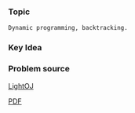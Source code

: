 
### Topic

    Dynamic programming, backtracking.


### Key Idea



### Problem source

[LightOJ](http://lightoj.com/volume_showproblem.php?problem=1061)

[PDF](http://lightoj.com/volume_showproblem.php?problem=1061&language=english&type=pdf)

